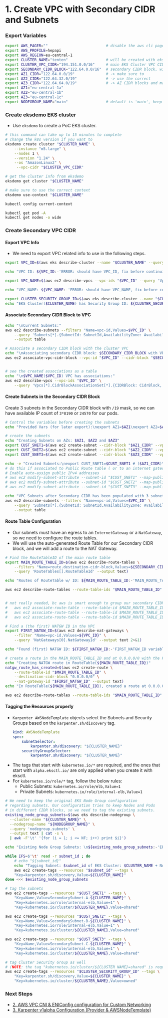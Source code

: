 # 1. Create VPC with Secondary CIDR and Subnets


### Export Variables

```bash title="Export the variables we will be using throughout the demo"
export AWS_PAGER=""                          # disable the aws cli pager 
export AWS_PROFILE=hepapi
export AWS_REGION=eu-central-1                   
export CLUSTER_NAME="tenten"                 # will be created with eksdemo tool
export CLUSTER_VPC_CIDR="194.151.0.0/16"     # main EKS Cluster VPC CIDR
export SECONDARY_CIDR_BLOCK="122.64.0.0/16"  # secondary CIDR block, will be used for pod IPs
export AZ1_CIDR="122.64.0.0/19"              # -> make sure to 
export AZ2_CIDR="122.64.32.0/19"             # -> use the correct
export AZ3_CIDR="122.64.64.0/19"             # -> AZ CIDR blocks and masks
export AZ1="eu-central-1a"                      
export AZ2="eu-central-1b"
export AZ3="eu-central-1c"
export NODEGROUP_NAME="main"                 # default is 'main', keep this value
```

### Create eksdemo EKS cluster

- Use `eksdemo` to create a PoC EKS cluster.

```bash title="Create an EKS Cluster with eksdemo or use your own cluster's context"
# this command can take up to 15 minutes to complete
# change the k8s version if you want to
eksdemo create cluster "$CLUSTER_NAME" \
    --instance "m5.large" \
    --nodes 1 \
    --version "1.24" \
    --os "AmazonLinux2" \
     --vpc-cidr "$CLUSTER_VPC_CIDR"

# get the cluster info from eksdemo
eksdemo get cluster "$CLUSTER_NAME"

# make sure to use the correct context
eksdemo use-context "$CLUSTER_NAME"

kubectl config current-context

kubectl get pod -A
kubectl get nodes -o wide
```

### Create Secondary VPC CIDR

#### Export VPC Info

- We need to export VPC related info to use in the following steps.

```bash
export VPC_ID=$(aws eks describe-cluster --name "$CLUSTER_NAME" --query "cluster.resourcesVpcConfig.vpcId" --output text)

echo "VPC ID: ${VPC_ID:-'ERROR: should have VPC_ID, fix before continuing'}"

export VPC_NAME=$(aws ec2 describe-vpcs --vpc-ids "$VPC_ID" --query 'Vpcs[].Tags[?Key==`Name`].Value' --output text)

echo "VPC_NAME: ${VPC_NAME:-'ERROR: should have VPC_NAME, fix before continuing'}"

export CLUSTER_SECURITY_GROUP_ID=$(aws eks describe-cluster --name "$CLUSTER_NAME" --query cluster.resourcesVpcConfig.clusterSecurityGroupId --output text)
echo "EKS Cluster($CLUSTER_NAME) has Security Group ID: ${CLUSTER_SECURITY_GROUP_ID:-'ERROR: should have CLUSTER_SECURITY_GROUP_ID, fix before continuing'}"

```

#### Associate Secondary CIDR Block to VPC

```bash 
echo "\nCurrent Subnets:"
aws ec2 describe-subnets --filters "Name=vpc-id,Values=$VPC_ID" \
    --query 'Subnets[*].{SubnetId: SubnetId,AvailabilityZone: AvailabilityZone,CidrBlock: CidrBlock}' \
    --output table

# Associate a secondary CIDR block with the cluster VPC
echo "\nAssociating secondary CIDR block: $SECONDARY_CIDR_BLOCK with VPC: $VPC_NAME($VPC_ID)"
aws ec2 associate-vpc-cidr-block --vpc-id "$VPC_ID" --cidr-block "$SECONDARY_CIDR_BLOCK" --no-cli-pager


# see the created associations as a table
echo "\n$VPC_NAME($VPC_ID) VPC has associations:"
aws ec2 describe-vpcs --vpc-ids "$VPC_ID" \
    --query 'Vpcs[*].CidrBlockAssociationSet[*].{CIDRBlock: CidrBlock, State: CidrBlockState.State}' --out table

```

#### Create Subnets in the Secondary CIDR Block

Create 3 subnets in the Secondary CIDR block with `/19` mask, so we can have available IP count of `3*8190` or `24570` for our pods.

```bash title="Set CUSTOM_SNET{1,2,3} variables if you've already created the subnets"
# Control the variables before creating the subnets
echo "Provided Vars (for later export):\nexport AZ1=$AZ1\nexport AZ2=$AZ2\nexport AZ3=$AZ3\nexport AZ1_CIDR=$AZ1_CIDR\nexport AZ2_CIDR=$AZ2_CIDR\nexport AZ3_CIDR=$AZ3_CIDR\n"

# create the subnets
echo "Creating Subnets on AZs: $AZ1, $AZ2 and $AZ3"
export CUST_SNET1=$(aws ec2 create-subnet --cidr-block "$AZ1_CIDR" --vpc-id "$VPC_ID" --availability-zone "$AZ1" | jq -r .Subnet.SubnetId)
export CUST_SNET2=$(aws ec2 create-subnet --cidr-block "$AZ2_CIDR" --vpc-id "$VPC_ID" --availability-zone "$AZ2" | jq -r .Subnet.SubnetId)
export CUST_SNET3=$(aws ec2 create-subnet --cidr-block "$AZ3_CIDR" --vpc-id "$VPC_ID" --availability-zone "$AZ3" | jq -r .Subnet.SubnetId)

echo -e "Created Subnets:\nexport CUST_SNET1=$CUST_SNET1 # ($AZ1_CIDR)\nexport CUST_SNET2=$CUST_SNET2 # ($AZ2_CIDR)\nexport CUST_SNET3=$CUST_SNET3 # ($AZ3_CIDR)"
# do this if associated to Public Route table ( or to an internet gateway)
# Enable auto-assign public IPv4 addresses
# aws ec2 modify-subnet-attribute --subnet-id "$CUST_SNET1" --map-public-ip-on-launch 
# aws ec2 modify-subnet-attribute --subnet-id "$CUST_SNET2" --map-public-ip-on-launch 
# aws ec2 modify-subnet-attribute --subnet-id "$CUST_SNET3" --map-public-ip-on-launch 
```

```bash
echo "VPC Subnets after Secondary CIDR has been populated with 3 subnets:"
aws ec2 describe-subnets --filters "Name=vpc-id,Values=$VPC_ID" \
    --query 'Subnets[*].{SubnetId: SubnetId,AvailabilityZone: AvailabilityZone,CidrBlock: CidrBlock}' \
    --output table
```


#### Route Table Configuration

- Our subnets must have an egress to an `InternetGateway` or a `NatGateway`, so we need to configure the route tables.
- We will use the auto-generated Route Table for our Secondary CIDR block, and we will add a route to the NAT Gateway.

```bash title="You can skip this step if you handled the route table configuration manually"
# Find the RouteTableID of the main route table
export MAIN_ROUTE_TABLE_ID=$(aws ec2 describe-route-tables \
    --filters "Name=route.destination-cidr-block,Values=${SECONDARY_CIDR_BLOCK}"  "Name=association.main,Values=true" \
    --query 'RouteTables[].RouteTableId' --output text)

echo "Routes of RouteTable w/ ID: ${MAIN_ROUTE_TABLE_ID:-'MAIN_ROUTE_TABLE_ID variable should have a value of route-table-id, fix before continuing...'}"

aws ec2 describe-route-tables --route-table-ids "$MAIN_ROUTE_TABLE_ID" --query 'RouteTables[].Routes[]' --output table


# not really needed, bc aws is smart enough to group our secondary CIDR subnets in a route table
#   aws ec2 associate-route-table --route-table-id $MAIN_ROUTE_TABLE_ID --subnet-id $CUST_SNET1
#   aws ec2 associate-route-table --route-table-id $MAIN_ROUTE_TABLE_ID --subnet-id $CUST_SNET2
#   aws ec2 associate-route-table --route-table-id $MAIN_ROUTE_TABLE_ID --subnet-id $CUST_SNET3

# Find a (the first) NATGW ID in the VPC
export FIRST_NATGW_ID=$(aws ec2 describe-nat-gateways \
    --filter "Name=vpc-id,Values=${VPC_ID}" \
    --query 'NatGateways[0].NatGatewayId' --output text 2>&1)

echo "Found (first) NATGW ID: ${FIRST_NATGW_ID:-'FIRST_NATGW_ID variable should have a value, fix before continuing...'}"
```

```bash
# create a route in the MAIN_ROUTE_TABLE_ID and at 0.0.0.0/0 with the FIRST_NATGW_ID. Description: "Route to secondary CIDR block"
echo "Creating NATGW route in RouteTable(${MAIN_ROUTE_TABLE_ID})"
natgw_route_has_created=$(aws ec2 create-route \
    --route-table-id "$MAIN_ROUTE_TABLE_ID" \
    --destination-cidr-block "0.0.0.0/0" \
    --nat-gateway-id "$FIRST_NATGW_ID" --output text)
echo "In RouteTable(${MAIN_ROUTE_TABLE_ID}), created a route at 0.0.0.0/0 to NATGW(${FIRST_NATGW_ID}): $natgw_route_has_created"

aws ec2 describe-route-tables --route-table-ids "$MAIN_ROUTE_TABLE_ID" --query 'RouteTables[].Routes[]' --output table

```

#### Tagging the Resources properly

- `Karpenter AWSNodeTemplate` objects select the Subnets and Security Groups based on the `karpenter.sh/discovery` tag.
    ```yaml title="A fragment of a Karpenter AWSNodeTemplate object"
    kind: AWSNodeTemplate
    spec:
        subnetSelector: 
            karpenter.sh/discovery: "${CLUSTER_NAME}"        
        securityGroupSelector: 
            karpenter.sh/discovery: "${CLUSTER_NAME}"
    ```
- The tags that start with `kubernetes.io/*` are required, and the ones that start with `alpha.eksctl.io/` are only applied when you create it with eksctl.
- For `kubernetes.io/role/*` tag, follow the below rules:
    - Public Subnets: `kubernetes.io/role/elb,Value=1`
    - Private Subnets: `kubernetes.io/role/internal-elb,Value=1`


```bash title="Find the NodeGroup Subnets and tag them: karpenter.sh/discovery=${CLUSTER_NAME}"
# We need to keep the original EKS Node Group configuration
# regarding subnets. Our configuration tries to keep Nodes and Pods
# in different CIDR blocks, so we need to tag the existing subnets.
existing_node_group_subnets=$(aws eks describe-nodegroup \
  --cluster-name "${CLUSTER_NAME}" \
  --nodegroup-name "${NODEGROUP_NAME}" \
  --query 'nodegroup.subnets' \
  --output text | cat -s \
  | awk -F'\t' '{for (i = 1; i <= NF; i++) print $i}')

echo "Existing Node Group Subnets: \n${existing_node_group_subnets:-'ERROR: should have existing_node_group_subnets, fix before continuing'}"
```

```bash title="Do the actual tagging after you've checked the output of the previous command"
while IFS=$'\t' read -r subnet_id ; do
    # echo "${subnet_id}"
    echo "Tagging Subnet: $subnet_id of EKS Cluster: $CLUSTER_NAME + NodeGroup: $NODEGROUP_NAME"
    aws ec2 create-tags --resources "$subnet_id" --tags \
    "Key=karpenter.sh/discovery,Value=${CLUSTER_NAME}"
done <<< $existing_node_group_subnets

```


```bash title="Tag the Subnets we created for the Secondary CIDR block + Cluster SG"
# tag the subnets
aws ec2 create-tags --resources "$CUST_SNET1" --tags \
    "Key=Name,Value=SecondarySubnet-A-${CLUSTER_NAME}" \
    "Key=kubernetes.io/role/internal-elb,Value=1" \
    "Key=kubernetes.io/cluster/${CLUSTER_NAME},Value=shared"

aws ec2 create-tags --resources "$CUST_SNET2" --tags \
    "Key=Name,Value=SecondarySubnet-B-${CLUSTER_NAME}" \
    "Key=kubernetes.io/role/internal-elb,Value=1" \
    "Key=kubernetes.io/cluster/${CLUSTER_NAME},Value=shared"

aws ec2 create-tags --resources "$CUST_SNET3" --tags \
    "Key=Name,Value=SecondarySubnet-C-${CLUSTER_NAME}" \
    "Key=kubernetes.io/role/internal-elb,Value=1" \
    "Key=kubernetes.io/cluster/${CLUSTER_NAME},Value=shared"

# tag Cluster Security Group as well 
# (NOTE: the tag "kubernetes.io/cluster/${CLUSTER_NAME}=shared" is required and is probably already there)
aws ec2 create-tags --resources "$CLUSTER_SECURITY_GROUP_ID" --tags \
    "Key=karpenter.sh/discovery,Value=${CLUSTER_NAME}" \
    "Key=kubernetes.io/cluster/${CLUSTER_NAME},Value=owned"

```

### Next Steps

- [2. AWS VPC CNI & ENIConfig configuration for Custom Networking](2-aws-vpc-cni-configuration.md)
- [3. Karpenter v1alpha Configuration (Provider & AWSNodeTemplate)](3-karpenter-v1alpha-configuration.md)

